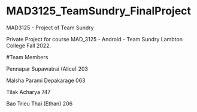 # MAD3125_TeamSundry_FinalProject

MAD3125 - Project of Team Sundry

Private Project for course MAD_3125 - Android - Team Sundry Lambton College Fall 2022.

#Team Members

Pennapar Supawatrai (Alice) 203

Malsha Parami Depakarage 063

Tilak Acharya 747

Bao Trieu Thai (Ethan) 206
